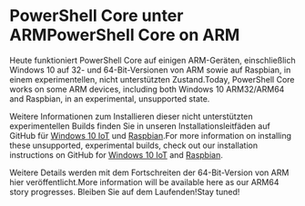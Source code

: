 # <a name="powershell-core-on-arm"></a><span data-ttu-id="331a0-101">PowerShell Core unter ARM</span><span class="sxs-lookup"><span data-stu-id="331a0-101">PowerShell Core on ARM</span></span>

<span data-ttu-id="331a0-102">Heute funktioniert PowerShell Core auf einigen ARM-Geräten, einschließlich Windows 10 auf 32- und 64-Bit-Versionen von ARM sowie auf Raspbian, in einem experimentellen, nicht unterstützten Zustand.</span><span class="sxs-lookup"><span data-stu-id="331a0-102">Today, PowerShell Core works on some ARM devices, including both Windows 10 ARM32/ARM64 and Raspbian, in an experimental, unsupported state.</span></span>

<span data-ttu-id="331a0-103">Weitere Informationen zum Installieren dieser nicht unterstützten experimentellen Builds finden Sie in unseren Installationsleitfäden auf GitHub für [Windows 10 IoT](https://github.com/PowerShell/PowerShell/blob/master/docs/installation/windows.md#deploying-on-windows-iot) und [Raspbian](https://github.com/PowerShell/PowerShell/blob/master/docs/installation/linux.md#raspbian).</span><span class="sxs-lookup"><span data-stu-id="331a0-103">For more information on installing these unsupported, experimental builds, check out our installation instructions on GitHub for [Windows 10 IoT](https://github.com/PowerShell/PowerShell/blob/master/docs/installation/windows.md#deploying-on-windows-iot) and [Raspbian](https://github.com/PowerShell/PowerShell/blob/master/docs/installation/linux.md#raspbian).</span></span>

<span data-ttu-id="331a0-104">Weitere Details werden mit dem Fortschreiten der 64-Bit-Version von ARM hier veröffentlicht.</span><span class="sxs-lookup"><span data-stu-id="331a0-104">More information will be available here as our ARM64 story progresses.</span></span>
<span data-ttu-id="331a0-105">Bleiben Sie auf dem Laufenden!</span><span class="sxs-lookup"><span data-stu-id="331a0-105">Stay tuned!</span></span>